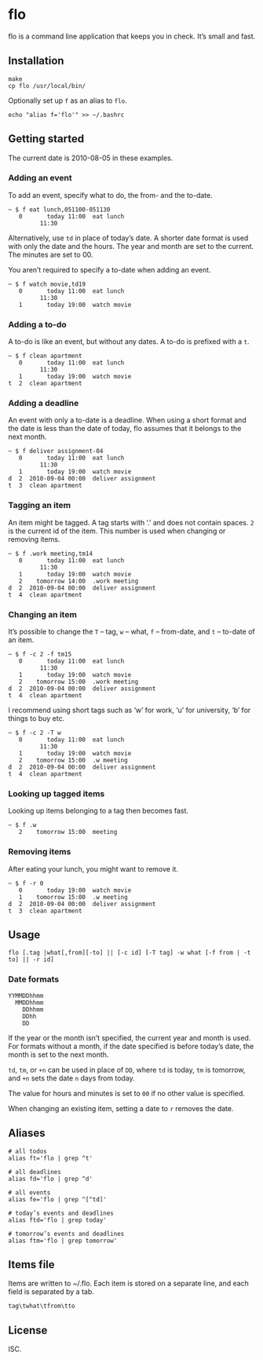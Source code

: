 # flo

flo is a command line application that keeps you in check. It’s small and fast.

## Installation

    make
    cp flo /usr/local/bin/

Optionally set up `f` as an alias to `flo`.

    echo "alias f='flo'" >> ~/.bashrc

## Getting started

The current date is 2010-08-05 in these examples.

### Adding an event

To add an event, specify what to do, the from- and the to-date.

    ~ $ f eat lunch,051100-051130
       0       today 11:00  eat lunch
		     11:30

Alternatively, use `td` in place of today’s date. A shorter date format is
used with only the date and the hours. The year and month are set to the
current. The minutes are set to 00.

You aren’t required to specify a to-date when adding an event.

    ~ $ f watch movie,td19
       0       today 11:00  eat lunch
		     11:30
       1       today 19:00  watch movie

### Adding a to-do

A to-do is like an event, but without any dates. A to-do is prefixed with a `t`.

    ~ $ f clean apartment
       0       today 11:00  eat lunch
		     11:30
       1       today 19:00  watch movie
    t  2  clean apartment

### Adding a deadline

An event with only a to-date is a deadline. When using a short format and the
date is less than the date of today, flo assumes that it belongs to the next
month.

    ~ $ f deliver assignment-04
       0       today 11:00  eat lunch
		     11:30
       1       today 19:00  watch movie
    d  2  2010-09-04 00:00  deliver assignment
    t  3  clean apartment

### Tagging an item

An item might be tagged. A tag starts with ‘.’ and does not contain spaces.
`2` is the current id of the item. This number is used when changing or
removing items.

    ~ $ f .work meeting,tm14
       0       today 11:00  eat lunch
		     11:30
       1       today 19:00  watch movie
       2    tomorrow 14:00  .work meeting
    d  2  2010-09-04 00:00  deliver assignment
    t  4  clean apartment

### Changing an item

It’s possible to change the `T` – tag, `w` – what, `f` – from-date, and
`t` – to-date of an item.

    ~ $ f -c 2 -f tm15
       0       today 11:00  eat lunch
		     11:30
       1       today 19:00  watch movie
       2    tomorrow 15:00  .work meeting
    d  2  2010-09-04 00:00  deliver assignment
    t  4  clean apartment

I recommend using short tags such as ‘w’ for work, ‘u’ for university,
‘b’ for things to buy etc.

    ~ $ f -c 2 -T w
       0       today 11:00  eat lunch
		     11:30
       1       today 19:00  watch movie
       2    tomorrow 15:00  .w meeting
    d  2  2010-09-04 00:00  deliver assignment
    t  4  clean apartment

### Looking up tagged items

Looking up items belonging to a tag then becomes fast.

    ~ $ f .w
       2    tomorrow 15:00  meeting

### Removing items

After eating your lunch, you might want to remove it.

    ~ $ f -r 0
       0       today 19:00  watch movie
       1    tomorrow 15:00  .w meeting
    d  2  2010-09-04 00:00  deliver assignment
    t  3  clean apartment

## Usage

    flo [.tag |what[,from][-to] || [-c id] [-T tag] -w what [-f from | -t to] || -r id]

### Date formats

    YYMMDDhhmm
      MMDDhhmm
        DDhhmm
        DDhh
        DD

If the year or the month isn’t specified, the current year and month is used.
For formats without a month, if the date specified is before today’s date, the
month is set to the next month.

`td`, `tm`, or `+n` can be used in place of `DD`, where `td` is today, `tm` is
tomorrow, and `+n` sets the date `n` days from today.

The value for hours and minutes is set to `00` if no other value is specified.

When changing an existing item, setting a date to `r` removes the date.

## Aliases

    # all todos
    alias ft='flo | grep ^t' 

    # all deadlines
    alias fd='flo | grep ^d' 

    # all events
    alias fe='flo | grep ^[^td]' 

    # today’s events and deadlines
    alias ftd='flo | grep today' 

    # tomorrow’s events and deadlines
    alias ftm='flo | grep tomorrow' 

## Items file

Items are written to ~/.flo. Each item is stored on a separate line, and each
field is separated by a tab.

    tag\twhat\tfrom\tto

## License

ISC.
